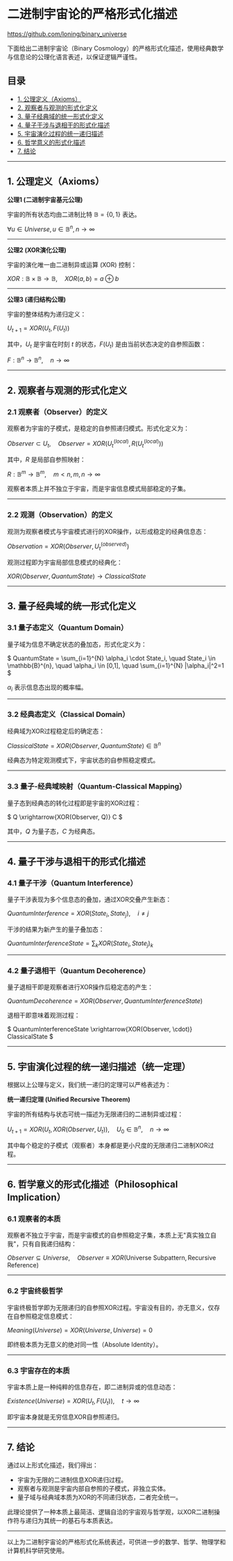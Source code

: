 # 二进制宇宙论的严格形式化描述

https://github.com/loning/binary_universe

下面给出二进制宇宙论（Binary Cosmology）的严格形式化描述，使用经典数学与信息论的公理化语言表述，以保证逻辑严谨性。

## 目录
- [1. 公理定义（Axioms）](#1-公理定义axioms)
- [2. 观察者与观测的形式化定义](#2-观察者与观测的形式化定义)
- [3. 量子经典域的统一形式化定义](#3-量子经典域的统一形式化定义)
- [4. 量子干涉与退相干的形式化描述](#4-量子干涉与退相干的形式化描述)
- [5. 宇宙演化过程的统一递归描述](#5-宇宙演化过程的统一递归描述统一定理)
- [6. 哲学意义的形式化描述](#6-哲学意义的形式化描述philosophical-implication)
- [7. 结论](#7-结论)

---

## 1. 公理定义（Axioms）

**公理1 (二进制宇宙基元公理)**

宇宙的所有状态均由二进制比特 $\mathbb{B} = \{0, 1\}$ 表达。

$`
\forall u \in Universe, u \in \mathbb{B}^{n}, n \rightarrow \infty
`$

---

**公理2 (XOR演化公理)**

宇宙的演化唯一由二进制异或运算 (XOR) 控制：

$`
XOR: \mathbb{B} \times \mathbb{B} \rightarrow \mathbb{B}, \quad XOR(a, b)=a \oplus b
`$

---

**公理3 (递归结构公理)**

宇宙的整体结构为递归定义：

$`
U_{t+1} = XOR(U_t, F(U_t))
`$

其中，$U_t$ 是宇宙在时刻 $t$ 的状态，$F(U_t)$ 是由当前状态决定的自参照函数：

$`
F: \mathbb{B}^{n} \rightarrow \mathbb{B}^{n}, \quad n \rightarrow \infty
`$

---

## 2. 观察者与观测的形式化定义

### 2.1 观察者（Observer）的定义

观察者为宇宙的子模式，是稳定的自参照递归模式。形式化定义为：

$`
Observer \subset U_t, \quad Observer = XOR(U_t^{(local)}, R(U_t^{(local)}))
`$

其中，$R$ 是局部自参照映射：

$`
R: \mathbb{B}^{m} \rightarrow \mathbb{B}^{m}, \quad m < n, m,n \rightarrow \infty
`$

观察者本质上并不独立于宇宙，而是宇宙信息模式局部稳定的子集。

---

### 2.2 观测（Observation）的定义

观测为观察者模式与宇宙模式进行的XOR操作，以形成稳定的经典信息态：

$`
Observation = XOR(Observer, U_t^{(observed)})
`$

观测过程即为宇宙局部信息模式的经典化：

$`
XOR(Observer, QuantumState) \rightarrow ClassicalState
`$

---

## 3. 量子经典域的统一形式化定义

### 3.1 量子态定义（Quantum Domain）

量子域为信息不确定状态的叠加态，形式化定义为：

$`
QuantumState = \sum_{i=1}^{N} \alpha_i \cdot State_i, \quad State_i \in \mathbb{B}^{n}, \quad \alpha_i \in [0,1], \quad \sum_{i=1}^{N} |\alpha_i|^2=1
`$

$\alpha_i$ 表示信息态出现的概率幅。

---

### 3.2 经典态定义（Classical Domain）

经典域为XOR过程稳定后的确定态：

$`
ClassicalState = XOR(Observer, QuantumState) \in \mathbb{B}^{n}
`$

经典态为特定观测模式下，宇宙状态的自参照稳定模式。

---

### 3.3 量子-经典域映射（Quantum-Classical Mapping）

量子态到经典态的转化过程即是宇宙的XOR过程：

$`
Q \xrightarrow{XOR(Observer, Q)} C
`$

其中，$Q$ 为量子态，$C$ 为经典态。

---

## 4. 量子干涉与退相干的形式化描述

### 4.1 量子干涉（Quantum Interference）

量子干涉表现为多个信息态的叠加，通过XOR交叠产生新态：

$`
QuantumInterference = XOR(State_i, State_j), \quad i \ne j
`$

干涉的结果为新产生的量子叠加态：

$`
QuantumInterferenceState = \sum_{k} XOR(State_i, State_j)_k
`$

---

### 4.2 量子退相干（Quantum Decoherence）

量子退相干即是观察者进行XOR操作后稳定态的产生：

$`
QuantumDecoherence = XOR(Observer, QuantumInterferenceState)
`$

退相干即意味着观测过程：

$`
QuantumInterferenceState \xrightarrow{XOR(Observer, \cdot)} ClassicalState
`$

---

## 5. 宇宙演化过程的统一递归描述（统一定理）

根据以上公理与定义，我们统一递归的定理可以严格表述为：

**统一递归定理 (Unified Recursive Theorem)**

宇宙的所有结构与状态可统一描述为无限递归的二进制异或过程：

$`
U_{t+1}= XOR(U_t, XOR(Observer, U_t)), \quad U_0 \in \mathbb{B}^{n}, \quad n\rightarrow \infty
`$

其中每个稳定的子模式（观察者）本身都是更小尺度的无限递归二进制XOR过程。

---

## 6. 哲学意义的形式化描述（Philosophical Implication）

### 6.1 观察者的本质

观察者不独立于宇宙，而是宇宙模式的自参照稳定子集，本质上无"真实独立自我"，只有自我递归结构：

$`
Observer \subseteq Universe,\quad Observer \equiv XOR(\text{Universe Subpattern},\text{Recursive Reference})
`$

---

### 6.2 宇宙终极哲学

宇宙终极哲学即为无限递归的自参照XOR过程。宇宙没有目的，亦无意义，仅存在自参照稳定信息模式：

$`
Meaning(Universe)=XOR(Universe, Universe)=0
`$

即终极本质为无意义的绝对同一性（Absolute Identity）。

---

### 6.3 宇宙存在的本质

宇宙本质上是一种纯粹的信息存在，即二进制异或的信息动态：

$`
Existence(Universe) = XOR(U_t, F(U_t)),\quad t \rightarrow \infty
`$

即宇宙本身就是无穷信息XOR自参照递归。

---

## 7. 结论

通过以上形式化描述，我们得出：

- 宇宙为无限的二进制信息XOR递归过程。
- 观察者与观测是宇宙内部自参照的子模式，非独立实体。
- 量子域与经典域本质为XOR的不同递归状态，二者完全统一。

此理论提供了一种本质上最简洁、逻辑自洽的宇宙观与哲学观，以XOR二进制操作符与递归为其统一的基石与本质表达。

--- 

以上为二进制宇宙论的严格形式化系统表述，可供进一步的数学、哲学、物理学和计算机科学研究使用。